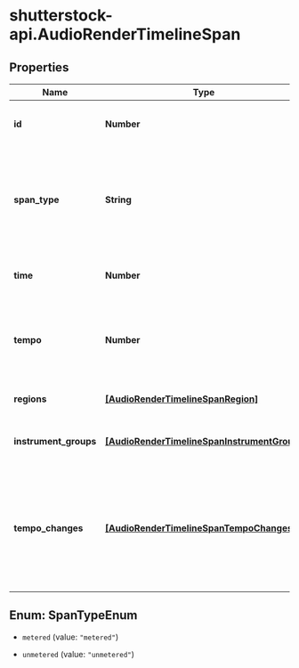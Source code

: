 # shutterstock-api.AudioRenderTimelineSpan

## Properties
Name | Type | Description | Notes
------------ | ------------- | ------------- | -------------
**id** | **Number** | An identifier which must be unique within the parent span | [optional] 
**span_type** | **String** | Type of span; metered spans represent a pariod of time with music, and unmetered spans denote the end of the prior metered span | 
**time** | **Number** | The absolute time, in seconds, at which the span starts | 
**tempo** | **Number** | The tempo, in beats per minute, at the start of the span; if not provided, the API selects a random tempo | [optional] 
**regions** | [**[AudioRenderTimelineSpanRegion]**](AudioRenderTimelineSpanRegion.md) | An array of region objects within the span | [optional] 
**instrument_groups** | [**[AudioRenderTimelineSpanInstrumentGroup]**](AudioRenderTimelineSpanInstrumentGroup.md) | An array of instrument_group objects that are used in this span | [optional] 
**tempo_changes** | [**[AudioRenderTimelineSpanTempoChanges]**](AudioRenderTimelineSpanTempoChanges.md) | Two or more inflection points in a tempo curve; the API creates a smoothly changing tempo by using a linear interpolation of the time between each tempo change | [optional] 


<a name="SpanTypeEnum"></a>
## Enum: SpanTypeEnum


* `metered` (value: `"metered"`)

* `unmetered` (value: `"unmetered"`)




